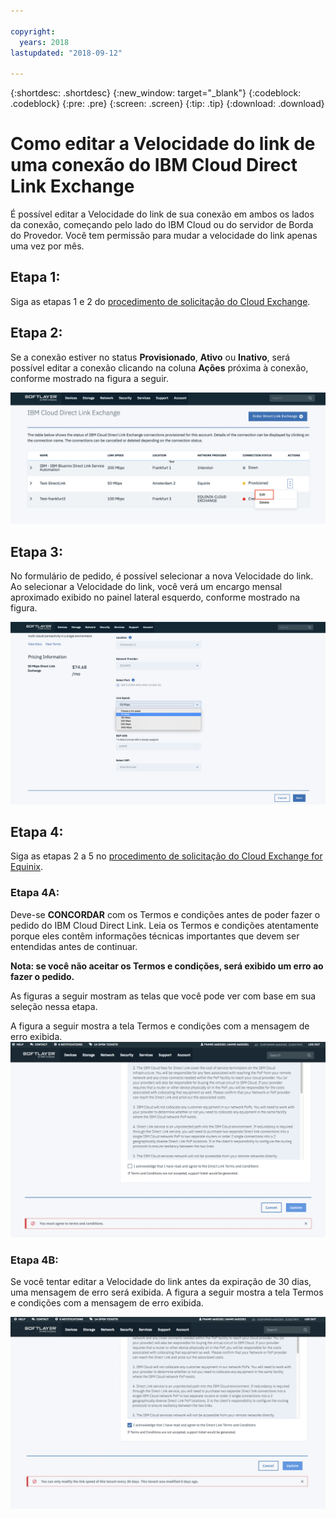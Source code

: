 ```yaml
---

copyright:
  years: 2018
lastupdated: "2018-09-12"

---
```


{:shortdesc: .shortdesc}
{:new_window: target="_blank"}
{:codeblock: .codeblock}
{:pre: .pre}
{:screen: .screen}
{:tip: .tip}
{:download: .download}

# Como editar a Velocidade do link de uma conexão do IBM Cloud Direct Link Exchange

É possível editar a Velocidade do link de sua conexão em ambos os lados da conexão, começando pelo lado do IBM Cloud ou do servidor de Borda do Provedor. Você tem permissão para mudar a velocidade do link apenas uma vez por mês.

## Etapa 1: 

Siga as etapas 1 e 2 do [procedimento de solicitação do Cloud Exchange](cloud-exchange-automation.html).

## Etapa 2:

Se a conexão estiver no status **Provisionado**, **Ativo** ou **Inativo**, será possível editar a conexão clicando na coluna **Ações** próxima à conexão, conforme mostrado na figura a seguir.

![Step 14](/images/PSRL-Step2.png)

## Etapa 3:

No formulário de pedido, é possível selecionar a nova Velocidade do link. Ao selecionar a Velocidade do link, você verá um encargo mensal aproximado exibido no painel lateral esquerdo, conforme mostrado na figura.

![Step 15](/images/PSRL-Step3.png)


## Etapa 4:

Siga as etapas 2 a 5 no [procedimento de solicitação do Cloud Exchange for Equinix](cloud-exchange-automation.html#how-to-order-cloud-exchange-for-equinix).

### Etapa 4A:
Deve-se **CONCORDAR** com os Termos e condições antes de poder fazer o pedido do IBM Cloud Direct Link. Leia os Termos e condições atentamente porque eles contêm informações técnicas importantes que devem ser entendidas antes de continuar. 

**Nota: se você não aceitar os Termos e condições, será exibido um erro ao fazer o pedido.**

As figuras a seguir mostram as telas que você pode ver com base em sua seleção nessa etapa.

A figura a seguir mostra a tela Termos e condições com a mensagem de erro exibida.
![Etapa 16](/images/PSRL-Step4A.png)

### Etapa 4B:
Se você tentar editar a Velocidade do link antes da expiração de 30 dias, uma mensagem de erro será exibida. A figura a seguir mostra a tela Termos e condições com a mensagem de erro exibida.

![Step 17](/images/PSRL-Step4B.png)
